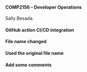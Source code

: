 #### COMP2156 – Developer Operations
Sally Besada.
#### GitHub action CI/CD integration
#### File name changed
#### Used the original file name
#### Add some comments